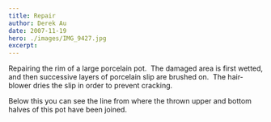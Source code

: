 ```yaml
---
title: Repair
author: Derek Au
date: 2007-11-19
hero: ./images/IMG_9427.jpg
excerpt: 
---
```


Repairing the rim of a large porcelain pot.  The damaged area is first wetted, and then successive layers of porcelain slip are brushed on.  The hair-blower dries the slip in order to prevent cracking.

Below this you can see the line from where the thrown upper and bottom halves of this pot have been joined.
